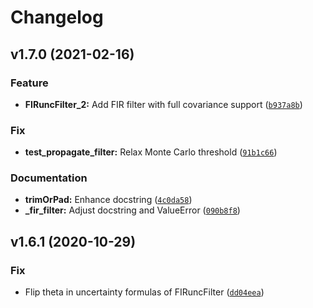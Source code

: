 # Changelog

<!--next-version-placeholder-->

## v1.7.0 (2021-02-16)
### Feature
* **FIRuncFilter_2:** Add FIR filter with full covariance support ([`b937a8b`](https://github.com/PTB-PSt1/PyDynamic/commit/b937a8b979f947df3149aeda38401b90fc522ef4))

### Fix
* **test_propagate_filter:** Relax Monte Carlo threshold ([`91b1c66`](https://github.com/PTB-PSt1/PyDynamic/commit/91b1c66971abaf8a363306d0e99c465f44221e7f))

### Documentation
* **trimOrPad:** Enhance docstring ([`4c0da58`](https://github.com/PTB-PSt1/PyDynamic/commit/4c0da58e2c9d2bcae212a757f7b80ef65f602cd1))
* **_fir_filter:** Adjust docstring and ValueError ([`090b8f8`](https://github.com/PTB-PSt1/PyDynamic/commit/090b8f832c54e4cb969de70d5825d5000410eacc))

## v1.6.1 (2020-10-29)
### Fix
* Flip theta in uncertainty formulas of FIRuncFilter ([`dd04eea`](https://github.com/PTB-PSt1/PyDynamic/commit/dd04eeace70ce4fe7a81fb432cc117f80af74d4f))
